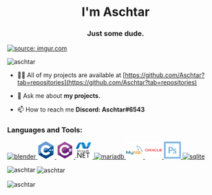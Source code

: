 <h1 align="center">I'm Aschtar</h1>
<h3 align="center">Just some dude.</h3>

<a href="https://imgur.com/5bir9KX.mp4"><img src="https://i.imgur.com/5bir9KX.mp4" title="source: imgur.com" /></a>

<p align="left"> <img src="https://komarev.com/ghpvc/?username=aschtar&label=Profile%20views&color=0e75b6&style=flat" alt="aschtar" /> </p>

- 👨‍💻 All of my projects are available at [https://github.com/Aschtar?tab=repositories](https://github.com/Aschtar?tab=repositories)

- 💬 Ask me about **my projects.**

- 📫 How to reach me **Discord: Aschtar#6543**


<h3 align="left">Languages and Tools:</h3>
<p align="left"> <a href="https://www.blender.org/" target="_blank" rel="noreferrer"> <img src="https://download.blender.org/branding/community/blender_community_badge_white.svg" alt="blender" width="40" height="40"/> </a> <a href="https://www.w3schools.com/cpp/" target="_blank" rel="noreferrer"> <img src="https://raw.githubusercontent.com/devicons/devicon/master/icons/cplusplus/cplusplus-original.svg" alt="cplusplus" width="40" height="40"/> </a> <a href="https://www.w3schools.com/cs/" target="_blank" rel="noreferrer"> <img src="https://raw.githubusercontent.com/devicons/devicon/master/icons/csharp/csharp-original.svg" alt="csharp" width="40" height="40"/> </a> <a href="https://dotnet.microsoft.com/" target="_blank" rel="noreferrer"> <img src="https://raw.githubusercontent.com/devicons/devicon/master/icons/dot-net/dot-net-original-wordmark.svg" alt="dotnet" width="40" height="40"/> </a> <a href="https://mariadb.org/" target="_blank" rel="noreferrer"> <img src="https://www.vectorlogo.zone/logos/mariadb/mariadb-icon.svg" alt="mariadb" width="40" height="40"/> </a> <a href="https://www.mysql.com/" target="_blank" rel="noreferrer"> <img src="https://raw.githubusercontent.com/devicons/devicon/master/icons/mysql/mysql-original-wordmark.svg" alt="mysql" width="40" height="40"/> </a> <a href="https://www.oracle.com/" target="_blank" rel="noreferrer"> <img src="https://raw.githubusercontent.com/devicons/devicon/master/icons/oracle/oracle-original.svg" alt="oracle" width="40" height="40"/> </a> <a href="https://www.photoshop.com/en" target="_blank" rel="noreferrer"> <img src="https://raw.githubusercontent.com/devicons/devicon/master/icons/photoshop/photoshop-line.svg" alt="photoshop" width="40" height="40"/> </a> <a href="https://www.sqlite.org/" target="_blank" rel="noreferrer"> <img src="https://www.vectorlogo.zone/logos/sqlite/sqlite-icon.svg" alt="sqlite" width="40" height="40"/> </a> </p>

<p><img align="left" src="https://github-readme-stats.vercel.app/api/top-langs?username=aschtar&show_icons=true&locale=en&layout=compact" alt="aschtar" /></p>

<p>&nbsp;<img align="center" src="https://github-readme-stats.vercel.app/api?username=aschtar&show_icons=true&locale=en" alt="aschtar" /></p>

<p><img align="center" src="https://github-readme-streak-stats.herokuapp.com/?user=aschtar&" alt="aschtar" /></p>
